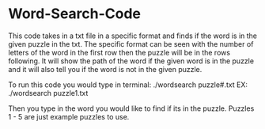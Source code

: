 # Word-Search-Code

This code takes in a txt file in a specific format and finds if the word is in the given puzzle in the txt.
The specific format can be seen with the number of letters of the word in the first row then the puzzle will be in the rows following.
It will show the path of the word if the given word is in the puzzle and it will also tell you if the word is not in the given puzzle.

To run this code you would type in terminal: ./wordsearch puzzle#.txt
EX: ./wordsearch puzzle1.txt

Then you type in the word you would like to find if its in the puzzle.
Puzzles 1 - 5 are just example puzzles to use.
